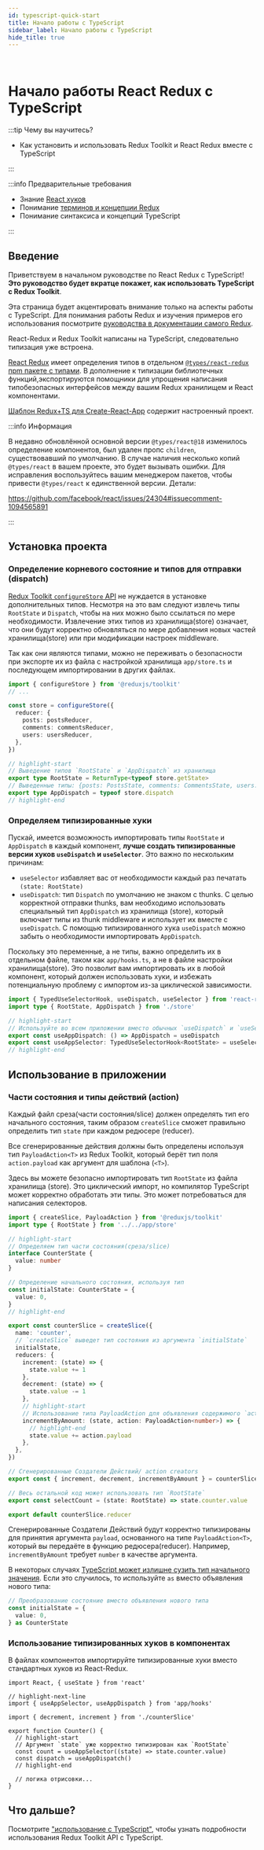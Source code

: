 ```yaml
---
id: typescript-quick-start
title: Начало работы с TypeScript
sidebar_label: Начало работы с TypeScript
hide_title: true
---
```


&nbsp;

# Начало работы React Redux с TypeScript

:::tip Чему вы научитесь?

<!-- - How to set up and use Redux Toolkit and React Redux with TypeScript -->
- Как установить и использовать Redux Toolkit и React Redux вместе с TypeScript

:::

:::info Предварительные требования

- Знание [React хуков](https://ru.reactjs.org/docs/hooks-intro.html)
- Понимание [терминов и концепции Redux](https://ru.redux.js.org/tutorials/fundamentals/part-2-concepts-data-flow)
- Понимание синтаксиса и концепций TypeScript

:::

## Введение

<!-- Welcome to the React Redux TypeScript Quick Start tutorial! **This tutorial will briefly show how to use TypeScript with Redux Toolkit**. -->
Приветствуем в начальном руководстве по React Redux с TypeScript! **Это руководство будет вкратце покажет, как использовать TypeScript с Redux Toolkit**.

<!-- This page focuses on just how to set up the TypeScript aspects . For explanations of what Redux is, how it works, and full examples of how to use Redux, see [the Redux core docs tutorials](https://redux.js.org/tutorials/index). -->
Эта страница будет акцентировать внимание только на аспекты работы с TypeScript. Для понимания работы Redux и изучения примеров его использования посмотрите [руководства в документации самого Redux](https://redux.js.org/tutorials/index). 

<!-- Both React-Redux and Redux Toolkit are already written in TypeScript, so their TS type definitions are built in. -->
React-Redux и Redux Toolkit написаны на TypeScript, следовательно типизация уже встроена.

<!-- [React Redux](https://react-redux.js.org) has its type definitions in a separate [`@types/react-redux` typedefs package](https://npm.im/@types/react-redux) on NPM. In addition to typing the library functions, the types also export some helpers to make it easier to write typesafe interfaces between your Redux store and your React components. -->
[React Redux](https://ru.react-redux.js.org) имеет определения типов в отдельном [`@types/react-redux` пpm пакете с типами](https://npm.im/@types/react-redux). В дополнение к типизации библиотечных функций,экспортируются помощники для упрощения написания типобезопасных интерфейсов между вашим Redux хранилищем и React компонентами.


<!-- The [Redux+TS template for Create-React-App](https://github.com/reduxjs/cra-template-redux-typescript) comes with a working example of these patterns already configured. -->
[Шаблон Redux+TS для Create-React-App](https://github.com/reduxjs/cra-template-redux-typescript) содержит настроенный проект.

:::info Информация

<!-- The recently updated `@types/react@18` major version has changed component definitions to remove having `children` as a prop by default. This causes errors if you have multiple copies of `@types/react` in your project. To fix this, tell your package manager to resolve `@types/react` to a single version. Details: -->
В недавно обновлённой основной версии `@types/react@18` изменилось определение компонентов, был удален пропс `children`, существовавший по умолчанию. В случае наличия несколько копий `@types/react` в вашем проекте, это будет вызывать ошибки. Для исправления воспользуйтесь вашим менеджером пакетов, чтобы привести `@types/react` к единственной версии. Детали:

https://github.com/facebook/react/issues/24304#issuecomment-1094565891

:::

## Установка проекта

<!-- ### Define Root State and Dispatch Types -->
### Определение корневого состояние и типов для отправки (dispatch)

<!-- [Redux Toolkit's `configureStore` API](https://redux-toolkit.js.org/api/configureStore) should not need any additional typings. You will, however, want to extract the `RootState` type and the `Dispatch` type so that they can be referenced as needed. Inferring these types from the store itself means that they correctly update as you add more state slices or modify middleware settings. -->
[Redux Toolkit `configureStore` API](https://redux-toolkit.js.org/api/configureStore) не нуждается в установке дополнительных типов. Несмотря на это вам следуют извлечь типы `RootState` и `Dispatch`, чтобы на них можно было ссылаться по мере необходимости. Извлечение этих типов из хранилища(store) означает, что они будут корректно обновляться по мере добавления новых частей хранилища(store) или при модификации настроек middleware.

<!-- Since those are types, it's safe to export them directly from your store setup file such as `app/store.ts` and import them directly into other files. -->
Так как они являются типами, можно не переживать о безопасности при экспорте их из файла с настройкой хранилища `app/store.ts` и последующем импортировании в других файлах.

```ts title="app/store.ts"
import { configureStore } from '@reduxjs/toolkit'
// ...

const store = configureStore({
  reducer: {
    posts: postsReducer,
    comments: commentsReducer,
    users: usersReducer,
  },
})

// highlight-start
// Выведение типов `RootState` и `AppDispatch` из хранилища
export type RootState = ReturnType<typeof store.getState>
// Выведенные типы: {posts: PostsState, comments: CommentsState, users: UsersState}
export type AppDispatch = typeof store.dispatch
// highlight-end
```

### Определяем типизированные хуки

<!-- While it's possible to import the `RootState` and `AppDispatch` types into each component, it's **better to create typed versions of the `useDispatch` and `useSelector` hooks for usage in your application**. . This is important for a couple reasons: -->
Пускай, имеется возможность импортировать типы `RootState` и `AppDispatch` в каждый компонент, **лучше создать типизированные версии хуков `useDispatch` и `useSelector`**. Это важно по нескольким причинам:

<!-- - For `useSelector`, it saves you the need to type `(state: RootState)` every time
- For `useDispatch`, the default `Dispatch` type does not know about thunks. In order to correctly dispatch thunks, you need to use the specific customized `AppDispatch` type from the store that includes the thunk middleware types, and use that with `useDispatch`. Adding a pre-typed `useDispatch` hook keeps you from forgetting to import `AppDispatch` where it's needed. -->
- `useSelector` избавляет вас от необходимости каждый раз печатать `(state: RootState)`
- `useDispatch`: тип `Dispatch` по умолчанию не знаком с thunks. С целью корректной отправки thunks, вам необходимо использовать специальный тип `AppDispatch` из хранилища (store), который включает типы из thunk middleware и использует их вместе с `useDispatch`. С помощью типизированного хука `useDispatch` можно забыть о необходимости импортировать `AppDispatch`.

<!-- Since these are actual variables, not types, it's important to define them in a separate file such as `app/hooks.ts`, not the store setup file. This allows you to import them into any component file that needs to use the hooks, and avoids potential circular import dependency issues. -->
Поскольку это переменные, а не типы, важно определить их в отдельном файле, таком как `app/hooks.ts`, а не в файле настройки хранилища(store). Это позволит вам импортировать их в любой компонент, который должен использовать хуки, и избежать потенциальную проблему с импортом из-за циклической зависимости.


```ts title="app/hooks.ts"
import { TypedUseSelectorHook, useDispatch, useSelector } from 'react-redux'
import type { RootState, AppDispatch } from './store'

// highlight-start
// Используйте во всем приложении вместо обычных `useDispatch` и `useSelector`
export const useAppDispatch: () => AppDispatch = useDispatch
export const useAppSelector: TypedUseSelectorHook<RootState> = useSelector
// highlight-end
```

## Использование в приложении

<!-- ### Define Slice State and Action Types -->
### Части состояния и типы действий (action)

<!-- Each slice file should define a type for its initial state value, so that `createSlice` can correctly infer the type of `state` in each case reducer. -->
Каждый файл среза(части состояния/slice) должен определять тип его начального состояния, таким образом `createSlice` сможет правильно определить тип `state` при каждом редюсере (reducer).

<!-- All generated actions should be defined using the `PayloadAction<T>` type from Redux Toolkit, which takes the type of the `action.payload` field as its generic argument. -->
Все сгенерированные действия должны быть определены используя тип `PayloadAction<T>` из Redux Toolkit, который берёт тип поля `action.payload` как аргумент для шаблона (`<T>`).

<!-- You can safely import the `RootState` type from the store file here. It's a circular import, but the TypeScript compiler can correctly handle that for types. This may be needed for use cases like writing selector functions. -->
Здесь вы можете безопасно импортировать тип `RootState` из файла хранилища (store). Это циклический импорт, но компилятор TypeScript может корректно обработать эти типы. Это может потребоваться для написания селекторов.

```ts title="features/counter/counterSlice.ts"
import { createSlice, PayloadAction } from '@reduxjs/toolkit'
import type { RootState } from '../../app/store'

// highlight-start
// Определяем тип части состояния(среза/slice)
interface CounterState {
  value: number
}

// Определение начального состояния, используя тип
const initialState: CounterState = {
  value: 0,
}
// highlight-end

export const counterSlice = createSlice({
  name: 'counter',
  // `createSlice` выведет тип состояния из аргумента `initialState`
  initialState,
  reducers: {
    increment: (state) => {
      state.value += 1
    },
    decrement: (state) => {
      state.value -= 1
    },
    // highlight-start
    // Использование типа PayloadAction для объявления содержимого `action.payload`
    incrementByAmount: (state, action: PayloadAction<number>) => {
      // highlight-end
      state.value += action.payload
    },
  },
})

// Сгенерированные Создатели Действий/ action creators
export const { increment, decrement, incrementByAmount } = counterSlice.actions

// Весь остальной код может использовать тип `RootState`
export const selectCount = (state: RootState) => state.counter.value

export default counterSlice.reducer
```

<!-- The generated action creators will be correctly typed to accept a `payload` argument based on the `PayloadAction<T>` type you provided for the reducer. For example, `incrementByAmount` requires a `number` as its argument. -->
Сгенерированные Создатели Действий будут корректно типизированы для принятия аргумента `payload`, основанного на типе `PayloadAction<T>`, который вы передаёте в функцию редюсера(reducer). Например, `incrementByAmount` требует `number` в качестве аргумента.

<!-- In some cases, [TypeScript may unnecessarily tighten the type of the initial state](https://github.com/reduxjs/redux-toolkit/pull/827). If that happens, you can work around it by casting the initial state using `as`, instead of declaring the type of the variable: -->
В некоторых случаях [TypeScript может излишне сузить тип начального значения](https://github.com/reduxjs/redux-toolkit/pull/827). Если это случилось, то используйте `as` вместо объявления нового типа:


```ts
// Преобразование состояние вместо объявления нового типа
const initialState = {
  value: 0,
} as CounterState
```

### Использование типизированных хуков в компонентах

<!-- In component files, import the pre-typed hooks instead of the standard hooks from React-Redux. -->
В файлах компонентов импортируйте типизированные хуки вместо стандартных хуков из React-Redux.

```tsx title="features/counter/Counter.tsx"
import React, { useState } from 'react'

// highlight-next-line
import { useAppSelector, useAppDispatch } from 'app/hooks'

import { decrement, increment } from './counterSlice'

export function Counter() {
  // highlight-start
  // Аргумент `state` уже корректно типизирован как `RootState`
  const count = useAppSelector((state) => state.counter.value)
  const dispatch = useAppDispatch()
  // highlight-end

  // логика отрисовки...
}
```

## Что дальше?

Посмотрите ["использование с TypeScript"](../using-react-redux/usage-with-typescript.md), чтобы узнать подробности использования Redux Toolkit API с TypeScript.
